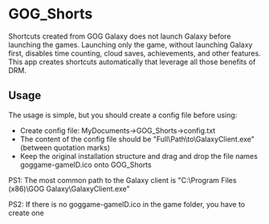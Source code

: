 # GOG_Shorts

Shortcuts created from GOG Galaxy does not launch Galaxy before launching the games. Launching only the game, without launching Galaxy first, disables time counting, cloud saves, achievements, and other features. This app creates shortcuts automatically that leverage all those benefits of DRM.

## Usage

The usage is simple, but you should create a config file before using:

- Create config file: MyDocuments->GOG_Shorts->config.txt
- The content of the config file should be "Full\Path\to\GalaxyClient.exe" (between quotation marks)
- Keep the original installation structure and drag and drop the file names goggame-gameID.ico onto GOG_Shorts

PS1: The most common path to the Galaxy client is "C:\Program Files (x86)\GOG Galaxy\GalaxyClient.exe"

PS2: If there is no goggame-gameID.ico in the game folder, you have to create one
